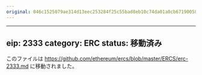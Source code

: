 ```yaml
---
original: 046c1525079ae314d13eec253284f25c55bad8eb10c74da01a0cb6719005889f
---
```


---
eip: 2333
category: ERC
status: 移動済み
---

このファイルは https://github.com/ethereum/ercs/blob/master/ERCS/erc-2333.md に移動されました。